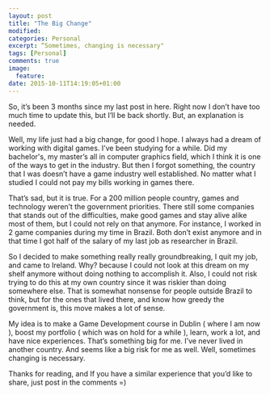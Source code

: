 ```yaml
---
layout: post
title: "The Big Change"
modified:
categories: Personal
excerpt: “Sometimes, changing is necessary"
tags: [Personal]
comments: true
image:
  feature:
date: 2015-10-11T14:19:05+01:00
---
```


So, it’s been 3 months since my last post in here. Right now I don’t have too much time to update this, but I’ll be back shortly. But, an explanation is needed.

Well, my life just had a big change, for good I hope. I always had a dream of working with digital games. I’ve been studying for a while. Did my bachelor's, my master’s all in computer graphics field, which I think it is one of the ways to get in the industry. But then I forgot something, the country that I was doesn’t have a game industry well established. No matter what I studied I could not pay my bills working in games there.

That’s sad, but it is true. For a 200 million people country, games and technology weren’t the government priorities. There still some companies that stands out of the difficulties, make good games and stay alive alike most of them, but I could not rely on that anymore. For instance, I worked in 2 game companies during my time in Brazil. Both don’t exist anymore and in that time I got half of the salary of my last job as researcher in Brazil.

So I decided to make something really really groundbreaking, I quit my job, and came to Ireland. Why? because I could not look at this dream on my shelf anymore without doing nothing to accomplish it. Also, I could not risk trying to do this at my own country since it was riskier than doing somewhere else. That is somewhat nonsense for people outside Brazil to think, but for the ones that lived there, and know how greedy the government is, this move makes a lot of sense.

My idea is to make a Game Development course in Dublin ( where I am now ), boost my portfolio ( which was on hold for a while ), learn, work a lot, and have nice experiences. That’s something big for me. I’ve never lived in another country. And seems like a big risk for me as well. Well, sometimes changing is necessary.

Thanks for reading, and If you have a similar experience that you’d like to share, just post in the comments =)

